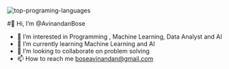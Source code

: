 
![top-programing-languages](https://user-images.githubusercontent.com/38869235/164253697-0e8b44dc-3ab0-471e-89df-f7147bcef59e.jpeg)

#👋 Hi, I’m @AvinandanBose

- 👀 I’m interested in Programming , Machine Learning, Data Analyst and AI
- 🌱 I’m currently learning Machine Learning and AI
- 💞️ I’m looking to collaborate on problem solving
- 📫 How to reach me boseavinandan@gmail.com

<!---
AvinandanBose/AvinandanBose is a ✨ special ✨ repository because its `README.md` (this file) appears on your GitHub profile.
You can click the Preview link to take a look at your changes.
--->
